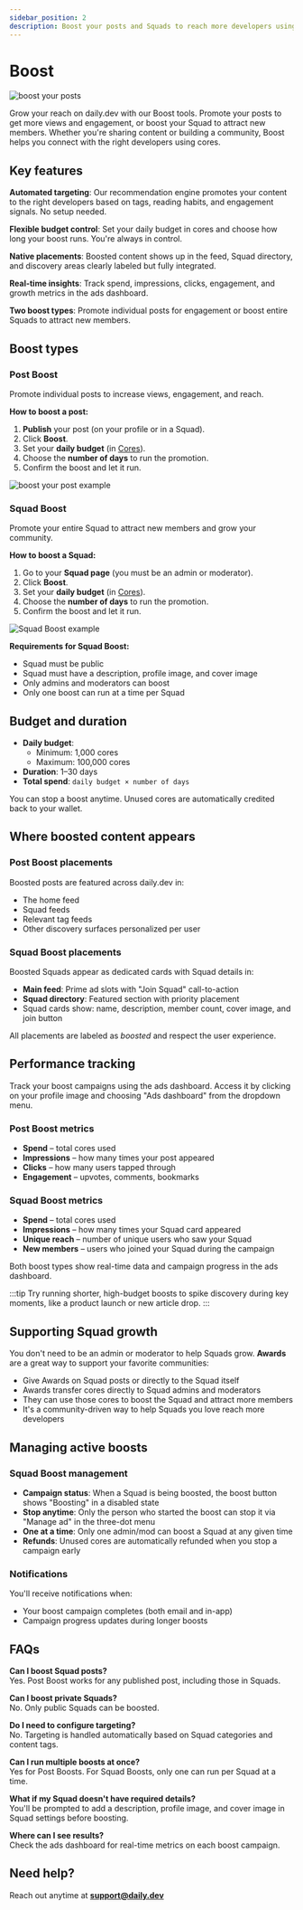 ```yaml
---
sidebar_position: 2
description: Boost your posts and Squads to reach more developers using daily.dev's in-app promotion tools.
---
```


# Boost

![boost your posts](https://daily-now-res.cloudinary.com/image/upload/v1752671864/docs/boost_post.png)

Grow your reach on daily.dev with our Boost tools. Promote your posts to get more views and engagement, or boost your Squad to attract new members. Whether you're sharing content or building a community, Boost helps you connect with the right developers using cores.

## Key features

**Automated targeting**: Our recommendation engine promotes your content to the right developers based on tags, reading habits, and engagement signals. No setup needed.

**Flexible budget control**: Set your daily budget in cores and choose how long your boost runs. You're always in control.

**Native placements**: Boosted content shows up in the feed, Squad directory, and discovery areas clearly labeled but fully integrated.

**Real-time insights**: Track spend, impressions, clicks, engagement, and growth metrics in the ads dashboard.

**Two boost types**: Promote individual posts for engagement or boost entire Squads to attract new members.

## Boost types

### Post Boost

Promote individual posts to increase views, engagement, and reach.

**How to boost a post:**
1. **Publish** your post (on your profile or in a Squad).
2. Click **Boost**.
3. Set your **daily budget** (in [Cores](monetization/cores.md)).
4. Choose the **number of days** to run the promotion.
5. Confirm the boost and let it run.

![boost your post example](https://daily-now-res.cloudinary.com/image/upload/v1752671850/docs/Screenshot_2025-07-16_at_16.14.47.png)

### Squad Boost

Promote your entire Squad to attract new members and grow your community.

**How to boost a Squad:**
1. Go to your **Squad page** (you must be an admin or moderator).
2. Click **Boost**.
3. Set your **daily budget** (in [Cores](monetization/cores.md)).
4. Choose the **number of days** to run the promotion.
5. Confirm the boost and let it run.

![Squad Boost example](https://daily-now-res.cloudinary.com/image/upload/v1756990224/docs/Squad_Boost.png)

**Requirements for Squad Boost:**
- Squad must be public
- Squad must have a description, profile image, and cover image
- Only admins and moderators can boost
- Only one boost can run at a time per Squad

## Budget and duration

- **Daily budget**:  
  - Minimum: 1,000 cores  
  - Maximum: 100,000 cores  
- **Duration**: 1–30 days  
- **Total spend**: `daily budget × number of days`

You can stop a boost anytime. Unused cores are automatically credited back to your wallet.

## Where boosted content appears

### Post Boost placements
Boosted posts are featured across daily.dev in:
- The home feed  
- Squad feeds  
- Relevant tag feeds  
- Other discovery surfaces personalized per user

### Squad Boost placements
Boosted Squads appear as dedicated cards with Squad details in:
- **Main feed**: Prime ad slots with "Join Squad" call-to-action
- **Squad directory**: Featured section with priority placement
- Squad cards show: name, description, member count, cover image, and join button

All placements are labeled as *boosted* and respect the user experience.

## Performance tracking

Track your boost campaigns using the ads dashboard. Access it by clicking on your profile image and choosing "Ads dashboard" from the dropdown menu.

### Post Boost metrics
- **Spend** – total cores used  
- **Impressions** – how many times your post appeared  
- **Clicks** – how many users tapped through  
- **Engagement** – upvotes, comments, bookmarks

### Squad Boost metrics
- **Spend** – total cores used
- **Impressions** – how many times your Squad card appeared
- **Unique reach** – number of unique users who saw your Squad
- **New members** – users who joined your Squad during the campaign

Both boost types show real-time data and campaign progress in the ads dashboard.

:::tip
Try running shorter, high-budget boosts to spike discovery during key moments, like a product launch or new article drop.
:::

## Supporting Squad growth

You don't need to be an admin or moderator to help Squads grow. **Awards** are a great way to support your favorite communities:

- Give Awards on Squad posts or directly to the Squad itself
- Awards transfer cores directly to Squad admins and moderators  
- They can use those cores to boost the Squad and attract more members
- It's a community-driven way to help Squads you love reach more developers

## Managing active boosts

### Squad Boost management
- **Campaign status**: When a Squad is being boosted, the boost button shows "Boosting" in a disabled state
- **Stop anytime**: Only the person who started the boost can stop it via "Manage ad" in the three-dot menu
- **One at a time**: Only one admin/mod can boost a Squad at any given time
- **Refunds**: Unused cores are automatically refunded when you stop a campaign early

### Notifications
You'll receive notifications when:
- Your boost campaign completes (both email and in-app)
- Campaign progress updates during longer boosts

## FAQs

**Can I boost Squad posts?**  
Yes. Post Boost works for any published post, including those in Squads.

**Can I boost private Squads?**  
No. Only public Squads can be boosted.

**Do I need to configure targeting?**  
No. Targeting is handled automatically based on Squad categories and content tags.

**Can I run multiple boosts at once?**  
Yes for Post Boosts. For Squad Boosts, only one can run per Squad at a time.

**What if my Squad doesn't have required details?**  
You'll be prompted to add a description, profile image, and cover image in Squad settings before boosting.

**Where can I see results?**  
Check the ads dashboard for real-time metrics on each boost campaign.

## Need help?

Reach out anytime at **support@daily.dev**